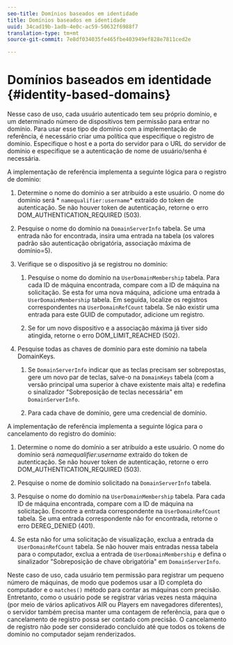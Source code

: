 ```yaml
---
seo-title: Domínios baseados em identidade
title: Domínios baseados em identidade
uuid: 34cad19b-1adb-4e0c-ac59-50632f6988f7
translation-type: tm+mt
source-git-commit: 7e8df034035fe465fbe403949ef828e7811ced2e

---
```



# Domínios baseados em identidade {#identity-based-domains}

Nesse caso de uso, cada usuário autenticado tem seu próprio domínio, e um determinado número de dispositivos tem permissão para entrar no domínio. Para usar esse tipo de domínio com a implementação de referência, é necessário criar uma política que especifique o registro de domínio. Especifique o host e a porta do servidor para o URL do servidor de domínio e especifique se a autenticação de nome de usuário/senha é necessária.

A implementação de referência implementa a seguinte lógica para o registro de domínio:

1. Determine o nome do domínio a ser atribuído a este usuário. O nome do domínio será * `namequalifier:username`* extraído do token de autenticação. Se não houver token de autenticação, retorne o erro DOM_AUTHENTICATION_REQUIRED (503).
1. Pesquise o nome do domínio na `DomainServerInfo` tabela. Se uma entrada não for encontrada, insira uma entrada na tabela (os valores padrão são autenticação obrigatória, associação máxima de domínio=5).
1. Verifique se o dispositivo já se registrou no domínio:

   1. Pesquise o nome do domínio na `UserDomainMembership` tabela. Para cada ID de máquina encontrada, compare com a ID de máquina na solicitação. Se esta for uma nova máquina, adicione uma entrada à `UserDomainMembership` tabela. Em seguida, localize os registros correspondentes na `UserDomainRefCount` tabela. Se não existir uma entrada para este GUID de computador, adicione um registro.

   1. Se for um novo dispositivo e a associação máxima já tiver sido atingida, retorne o erro DOM_LIMIT_REACHED (502).

1. Pesquise todas as chaves de domínio para este domínio na tabela DomainKeys.

   1. Se `DomainServerInfo` indicar que as teclas precisam ser sobrepostas, gere um novo par de teclas, salve-o na `DomainKeys` tabela (com a versão principal uma superior à chave existente mais alta) e redefina o sinalizador &quot;Sobreposição de teclas necessária&quot; em `DomainServerInfo`.

   1. Para cada chave de domínio, gere uma credencial de domínio.

A implementação de referência implementa a seguinte lógica para o cancelamento do registro do domínio:

1. Determine o nome do domínio a ser atribuído a este usuário. O nome do domínio será *namequalifier:username* extraído do token de autenticação. Se não houver token de autenticação, retorne o erro DOM_AUTHENTICATION_REQUIRED (503).
1. Pesquise o nome de domínio solicitado na `DomainServerInfo` tabela.
1. Pesquise o nome do domínio na `UserDomainMembership` tabela. Para cada ID de máquina encontrada, compare com a ID de máquina na solicitação. Encontre a entrada correspondente na `UserDomainRefCount` tabela. Se uma entrada correspondente não for encontrada, retorne o erro DEREG_DENIED (401).

1. Se esta não for uma solicitação de visualização, exclua a entrada da `UserDomainRefCount` tabela. Se não houver mais entradas nessa tabela para o computador, exclua a entrada de `UserDomainMembership` e defina o sinalizador &quot;Sobreposição de chave obrigatória&quot; em `DomainServerInfo`.

Neste caso de uso, cada usuário tem permissão para registrar um pequeno número de máquinas, de modo que podemos usar a ID completa do computador e o `matches()` método para contar as máquinas com precisão. Entretanto, como o usuário pode se registrar várias vezes nesta máquina (por meio de vários aplicativos AIR ou Players em navegadores diferentes), o servidor também precisa manter uma contagem de referência, para que o cancelamento de registro possa ser contado com precisão. O cancelamento de registro não pode ser considerado concluído até que todos os tokens de domínio no computador sejam renderizados.
